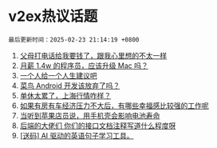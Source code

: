 # v2ex热议话题

`最后更新时间：2025-02-23 21:14:19 +0800`

1. [父母打电话给我要钱了，跟我心里想的不太一样](https://www.v2ex.com/t/1113589)
1. [月薪 1.4w 的程序员，应该升级 Mac 吗？](https://www.v2ex.com/t/1113570)
1. [一个人给一个人生建议吧](https://www.v2ex.com/t/1113601)
1. [菜鸟 Android 开发该放弃了吗？](https://www.v2ex.com/t/1113560)
1. [单休太累了，上海行情咋样？](https://www.v2ex.com/t/1113602)
1. [如果有房有车经济压力不大后，有哪些幸福感比较强的工作呢](https://www.v2ex.com/t/1113548)
1. [当听到苹果店员说，用手机壳会影响电池寿命](https://www.v2ex.com/t/1113572)
1. [后端的大佬们 你们的接口文档注释写道什么程度呀](https://www.v2ex.com/t/1113551)
1. [[送码] AI 驱动的英语句子学习工具。](https://www.v2ex.com/t/1113566)

